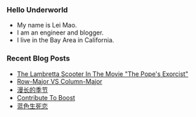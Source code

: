 ### Hello Underworld

- My name is Lei Mao.
- I am an engineer and blogger.
- I live in the Bay Area in California.


### Recent Blog Posts

<!-- BLOG-POST-LIST:START -->
- [The Lambretta Scooter In The Movie &quot;The Pope&#39;s Exorcist&quot;](https://leimao.github.io/blog/Lambretta-Scooter-The-Popes-Exorcist/)
- [Row-Major VS Column-Major](https://leimao.github.io/blog/Row-Major-VS-Column-Major/)
- [漫长的季节](https://leimao.github.io/essay/%E6%BC%AB%E9%95%BF%E7%9A%84%E5%AD%A3%E8%8A%82/)
- [Contribute To Boost](https://leimao.github.io/blog/Contribute-To-Boost/)
- [蓝色生死恋](https://leimao.github.io/essay/%E8%93%9D%E8%89%B2%E7%94%9F%E6%AD%BB%E6%81%8B/)
<!-- BLOG-POST-LIST:END -->
